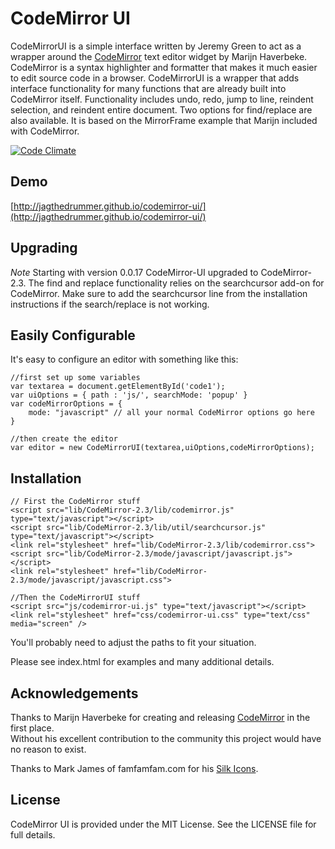 CodeMirror UI
=============

CodeMirrorUI is a simple interface written by Jeremy Green to act as a 
wrapper around the [CodeMirror](http://codemirror.net/) text editor widget by Marijn Haverbeke.
CodeMirror is a syntax highlighter and formatter that makes it much easier to edit source code in a browser.
CodeMirrorUI is a wrapper that adds interface functionality for many functions that are already built into CodeMirror itself.
Functionality includes undo, redo, jump to line, reindent selection, and reindent entire document. 
Two options for find/replace are also available.  It is based on the MirrorFrame example that Marijn included with CodeMirror.

[![Code Climate](https://codeclimate.com/repos/52f67c9d695680748c002493/badges/d52fc7dbf6d0943c61ea/gpa.png)](https://codeclimate.com/repos/52f67c9d695680748c002493/feed)

Demo
-------------------

[http://jagthedrummer.github.io/codemirror-ui/](http://jagthedrummer.github.io/codemirror-ui/)

Upgrading
-------------------
*Note* Starting with version 0.0.17 CodeMirror-UI upgraded to CodeMirror-2.3.  The find and replace functionality relies
on the searchcursor add-on for CodeMirror.  Make sure to add the searchcursor line from the installation instructions if 
the search/replace is not working.

Easily Configurable
--------------------

It's easy to configure an editor with something like this:

    //first set up some variables
    var textarea = document.getElementById('code1');
    var uiOptions = { path : 'js/', searchMode: 'popup' }
    var codeMirrorOptions = {
        mode: "javascript" // all your normal CodeMirror options go here
    }
    
    //then create the editor
    var editor = new CodeMirrorUI(textarea,uiOptions,codeMirrorOptions);
			
Installation
--------------------

    // First the CodeMirror stuff
    <script src="lib/CodeMirror-2.3/lib/codemirror.js" type="text/javascript"></script>
    <script src="lib/CodeMirror-2.3/lib/util/searchcursor.js" type="text/javascript"></script>
    <link rel="stylesheet" href="lib/CodeMirror-2.3/lib/codemirror.css">
    <script src="lib/CodeMirror-2.3/mode/javascript/javascript.js"></script>
    <link rel="stylesheet" href="lib/CodeMirror-2.3/mode/javascript/javascript.css">
    
    //Then the CodeMirrorUI stuff
    <script src="js/codemirror-ui.js" type="text/javascript"></script>
    <link rel="stylesheet" href="css/codemirror-ui.css" type="text/css" media="screen" />

You'll probably need to adjust the paths to fit your situation.

Please see index.html for examples and many additional details.

Acknowledgements
----------------------

Thanks to Marijn Haverbeke for creating and releasing [CodeMirror](http://codemirror.net/) in the first place.  
Without his excellent contribution to the community this project would have no reason to exist.

Thanks to Mark James of famfamfam.com for his [Silk Icons](http://www.famfamfam.com/lab/icons/silk/).

License
----------------------

CodeMirror UI is provided under the MIT License.  See the LICENSE file for full details.
